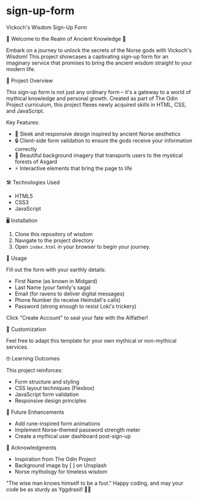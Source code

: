 # sign-up-form
Vickoch's Wisdom Sign-Up Form

🌿 Welcome to the Realm of Ancient Knowledge 🌿

Embark on a journey to unlock the secrets of the Norse gods with Vickoch's Wisdom! This project showcases a captivating sign-up form for an imaginary service that promises to bring the ancient wisdom straight to your modern life.


🚀 Project Overview

This sign-up form is not just any ordinary form – it's a gateway to a world of mythical knowledge and personal growth. Created as part of The Odin Project curriculum, this project flexes newly acquired skills in HTML, CSS, and JavaScript.

Key Features:

- 📜 Sleek and responsive design inspired by ancient Norse aesthetics
- 🔒 Client-side form validation to ensure the gods receive your information correctly
- 🌳 Beautiful background imagery that transports users to the mystical forests of Asgard
- ⚡ Interactive elements that bring the page to life

🛠️ Technologies Used

- HTML5
- CSS3
- JavaScript

🖥️ Installation

1. Clone this repository of wisdom
2. Navigate to the project directory
3. Open `index.html` in your browser to begin your journey.

🌟 Usage

Fill out the form with your earthly details:
- First Name (as known in Midgard)
- Last Name (your family's saga)
- Email (for ravens to deliver digital messages)
- Phone Number (to receive Heimdall's calls)
- Password (strong enough to resist Loki's trickery)

Click "Create Account" to seal your fate with the Allfather!

🎨 Customization

Feel free to adapt this template for your own mythical or non-mythical services.

🤓 Learning Outcomes

This project reinforces:
- Form structure and styling
- CSS layout techniques (Flexbox)
- JavaScript form validation
- Responsive design principles

🌈 Future Enhancements

- Add rune-inspired form animations
- Implement Norse-themed password strength meter
- Create a mythical user dashboard post-sign-up

🙏 Acknowledgments

- Inspiration from The Odin Project
- Background image by [ ] on Unsplash
- Norse mythology for timeless wisdom

"The wise man knows himself to be a fool." 
Happy coding, and may your code be as sturdy as Yggdrasil! 🌳✨